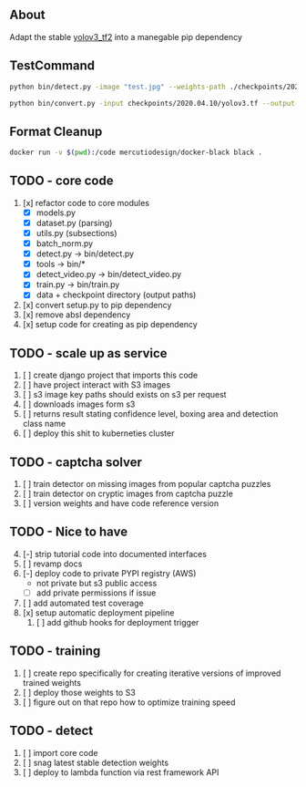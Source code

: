 ## About

Adapt the stable [yolov3_tf2](https://github.com/zzh8829/yolov3-tf2) into a manegable pip dependency

## TestCommand
```bash
python bin/detect.py -image "test.jpg" --weights-path ./checkpoints/2020.04.10/yolov3.tf
```

```bash
python bin/convert.py -input checkpoints/2020.04.10/yolov3.tf --output-format model
```


## Format Cleanup
```bash
docker run -v $(pwd):/code mercutiodesign/docker-black black .
```

## TODO - core code

1. [x] refactor code to core modules
   - [x] models.py
   - [x] dataset.py (parsing)
   - [x] utils.py (subsections)
   - [x] batch_norm.py
   - [x] detect.py -> bin/detect.py
   - [x] tools -> bin/*
   - [x] detect_video.py -> bin/detect_video.py
   - [x] train.py -> bin/train.py
   - [x] data + checkpoint directory (output paths)
2. [x] convert setup.py to pip dependency
3. [x] remove absl dependency
4. [x] setup code for creating as pip dependency


## TODO - scale up as service
1. [ ] create django project that imports this code
2. [ ] have project interact with S3 images
3. [ ] s3 image key paths should exists on s3 per request
4. [ ] downloads images form s3
5. [ ] returns result stating confidence level, boxing area and detection class name
6. [ ] deploy this shit to kuberneties cluster

## TODO - captcha solver
1. [ ] train detector on missing images from popular captcha puzzles
2. [ ] train detector on cryptic images from captcha puzzle
3. [ ] version weights and have code reference version

## TODO - Nice to have
4. [-] strip tutorial code into documented interfaces
5. [ ] revamp docs
6. [-] deploy code to private PYPI registry (AWS)
   - not private but s3 public access
   - [ ] add private permissions if issue
7. [ ] add automated test coverage
8. [x] setup automatic deployment pipeline
   1. [ ] add github hooks for deployment trigger


## TODO - training

1. [ ] create repo specifically for creating iterative versions of improved trained weights
2. [ ] deploy those weights to S3
3. [ ] figure out on that repo how to optimize training speed


## TODO - detect

1. [ ] import core code
2. [ ] snag latest stable detection weights
3. [ ] deploy to lambda function via rest framework API

